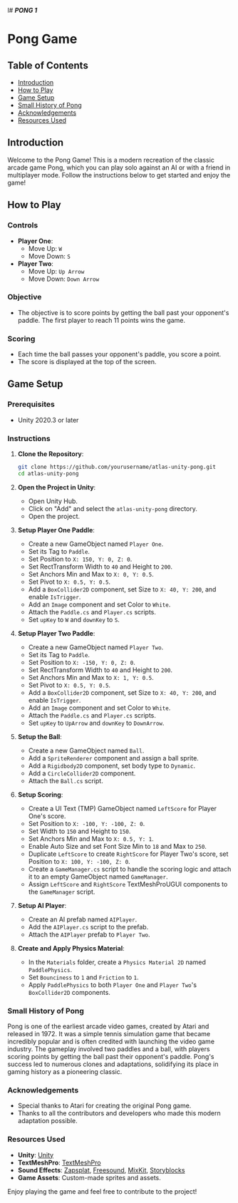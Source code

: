 l# ***PONG 1***
# Pong Game

## Table of Contents
- [Introduction](#introduction)
- [How to Play](#how-to-play)
- [Game Setup](#game-setup)
- [Small History of Pong](#small-history-of-pong)
- [Acknowledgements](#acknowledgements)
- [Resources Used](#resources-used)

## Introduction
Welcome to the Pong Game! This is a modern recreation of the classic arcade game Pong, which you can play solo against an AI or with a friend in multiplayer mode. Follow the instructions below to get started and enjoy the game!

## How to Play
### Controls
- **Player One**:
  - Move Up: `W`
  - Move Down: `S`
- **Player Two**:
  - Move Up: `Up Arrow`
  - Move Down: `Down Arrow`

### Objective
- The objective is to score points by getting the ball past your opponent's paddle. The first player to reach 11 points wins the game.

### Scoring
- Each time the ball passes your opponent's paddle, you score a point.
- The score is displayed at the top of the screen.

## Game Setup
### Prerequisites
- Unity 2020.3 or later

### Instructions
1. **Clone the Repository**:
    ```sh
    git clone https://github.com/yourusername/atlas-unity-pong.git
    cd atlas-unity-pong
    ```

2. **Open the Project in Unity**:
    - Open Unity Hub.
    - Click on "Add" and select the `atlas-unity-pong` directory.
    - Open the project.

3. **Setup Player One Paddle**:
    - Create a new GameObject named `Player One`.
    - Set its Tag to `Paddle`.
    - Set Position to `X: 150, Y: 0, Z: 0`.
    - Set RectTransform Width to `40` and Height to `200`.
    - Set Anchors Min and Max to `X: 0, Y: 0.5`.
    - Set Pivot to `X: 0.5, Y: 0.5`.
    - Add a `BoxCollider2D` component, set Size to `X: 40, Y: 200`, and enable `IsTrigger`.
    - Add an `Image` component and set Color to `White`.
    - Attach the `Paddle.cs` and `Player.cs` scripts.
    - Set `upKey` to `W` and `downKey` to `S`.

4. **Setup Player Two Paddle**:
    - Create a new GameObject named `Player Two`.
    - Set its Tag to `Paddle`.
    - Set Position to `X: -150, Y: 0, Z: 0`.
    - Set RectTransform Width to `40` and Height to `200`.
    - Set Anchors Min and Max to `X: 1, Y: 0.5`.
    - Set Pivot to `X: 0.5, Y: 0.5`.
    - Add a `BoxCollider2D` component, set Size to `X: 40, Y: 200`, and enable `IsTrigger`.
    - Add an `Image` component and set Color to `White`.
    - Attach the `Paddle.cs` and `Player.cs` scripts.
    - Set `upKey` to `UpArrow` and `downKey` to `DownArrow`.

5. **Setup the Ball**:
    - Create a new GameObject named `Ball`.
    - Add a `SpriteRenderer` component and assign a ball sprite.
    - Add a `Rigidbody2D` component, set body type to `Dynamic`.
    - Add a `CircleCollider2D` component.
    - Attach the `Ball.cs` script.

6. **Setup Scoring**:
    - Create a UI Text (TMP) GameObject named `LeftScore` for Player One's score.
    - Set Position to `X: -100, Y: -100, Z: 0`.
    - Set Width to `150` and Height to `150`.
    - Set Anchors Min and Max to `X: 0.5, Y: 1`.
    - Enable Auto Size and set Font Size Min to `18` and Max to `250`.
    - Duplicate `LeftScore` to create `RightScore` for Player Two's score, set Position to `X: 100, Y: -100, Z: 0`.
    - Create a `GameManager.cs` script to handle the scoring logic and attach it to an empty GameObject named `GameManager`.
    - Assign `LeftScore` and `RightScore` TextMeshProUGUI components to the `GameManager` script.

7. **Setup AI Player**:
    - Create an AI prefab named `AIPlayer`.
    - Add the `AIPlayer.cs` script to the prefab.
    - Attach the `AIPlayer` prefab to `Player Two`.

8. **Create and Apply Physics Material**:
    - In the `Materials` folder, create a `Physics Material 2D` named `PaddlePhysics`.
    - Set `Bounciness` to `1` and `Friction` to `1`.
    - Apply `PaddlePhysics` to both `Player One` and `Player Two`'s `BoxCollider2D` components.

### Small History of Pong
Pong is one of the earliest arcade video games, created by Atari and released in 1972. It was a simple tennis simulation game that became incredibly popular and is often credited with launching the video game industry. The gameplay involved two paddles and a ball, with players scoring points by getting the ball past their opponent's paddle. Pong's success led to numerous clones and adaptations, solidifying its place in gaming history as a pioneering classic.

### Acknowledgements
- Special thanks to Atari for creating the original Pong game.
- Thanks to all the contributors and developers who made this modern adaptation possible.

### Resources Used
- **Unity**: [Unity](https://unity.com/)
- **TextMeshPro**: [TextMeshPro](https://docs.unity3d.com/Manual/com.unity.textmeshpro.html)
- **Sound Effects**: [Zapsplat](https://www.zapsplat.com), [Freesound](https://www.freesound.org), [MixKit](https://www.mixkit.co), [Storyblocks](https://www.storyblocks.com)
- **Game Assets**: Custom-made sprites and assets.

Enjoy playing the game and feel free to contribute to the project!

